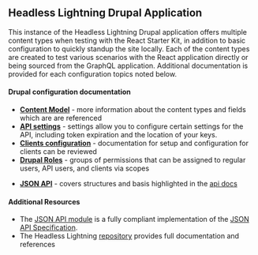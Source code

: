 ## Headless Lightning Drupal Application

This instance of the Headless Lightning Drupal application offers multiple content types when testing with the React Starter Kit, in addition to basic configuration to quickly standup the site locally. Each of the content types are created to test various scenarios with the React application directly or being sourced from the GraphQL application. Additional documentation is provided for each configuration topics noted below. 


#### Drupal configuration documentation
 
* **[Content Model](./drupal-contenttypes.md)** - more information about the content types and fields which are are referenced  
* **[API settings](./drupal-apisettings.md)** - settings allow you to configure certain settings for the API, including token expiration and the location of your keys.
* **[Clients configuration](./drupal-consumer.md)** - documentation for setup and configuration for clients can be reviewed 
* **[Drupal Roles](./drupal-roles.md)** - groups of permissions that can be assigned to regular users, API users, and clients via scopes
<!--* **[Drupal Tokens](./drupal-tokens.md)** - granted when an API user successfully authenticates with a client authorization -->
* **[JSON API](./drupal-jsonapi.md)** - covers structures and basis highlighted in the [api docs](http://local.decoupledkit.com/api-docs)


#### Additional Resources 


* The [JSON API module](https://www.drupal.org/project/jsonapi) is a fully compliant implementation of the [JSON API Specification](http://jsonapi.org/).
* The Headless Lightning [repository](https://github.com/acquia/headless-lightning) provides full documentation and references 

    